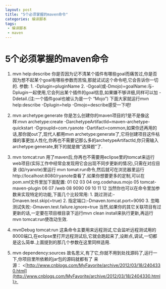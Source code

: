 ```yaml
---
layout: post
title: "5个必须掌握的maven命令"
categories: 编译脚本
tags: 
 - 编译脚本
 - maven
--- 
```


# 5个必须掌握的maven命令

1. mvn help:describe 你是否因为记不清某个插件有哪些goal而痛苦过,你是否因为想不起某个goal有哪些参数而苦恼,那就试试这个命令吧,它会告诉你一切的. 参数: 1. -Dplugin=pluginName 2. -Dgoal(或-Dmojo)=goalName:与-Dplugin一起使用,它会列出某个插件的goal信息,如果嫌不够详细,同样可以加 -Ddetail.(注:一个插件goal也被认为是一个 “Mojo”) 下面大家就运行mvn help:describe -Dplugin=help -Dmojo=describe感受一下吧!

2. mvn archetype:generate 你是怎么创建你的maven项目的?是不是像这样:mvn archetype:create -DarchetypeArtifactId=maven-archetype-quickstart -DgroupId=com.ryanote -Dartifact=common,如果你还再用的话,那你就out了,现代人都用mvn archetype:generate了,它将创建项目这件枯燥的事更加人性化,你再也不需要记那么多的archetypeArtifactId,你只需输入archetype:generate,剩下的就是做”选择题”了.

3. mvn tomcat:run 用了maven后,你再也不需要用eclipse里的tomcat来运行web项目(实际工作中经常会发现用它会出现不同步更新的情况),只需在对应目录 (如/ryanote)里运行 mvn tomat:run命令,然后就可在浏览器里运行http://localhost:8080/ryanote查看了.如果你想要更多的定制,可以在 pom.xml文件里加下面配置: 01 02 03 04 org.codehaus.mojo 05 tomcat-maven-plugin 06 07 /web 08 9090 09 10 11 12 当然你也可以在命令里加参数来实现特定的功能,下面几个比较常用: 1. 跳过测试:-Dmaven.test.skip(=true) 2. 指定端口:-Dmaven.tomcat.port=9090 3. 忽略测试失败:-Dmaven.test.failure.ignore=true 当然,如果你的其它关联项目有过更新的话,一定要在项目根目录下运行mvn clean install来执行更新,再运行mvn tomcat:run使改动生效.

4. mvnDebug tomcat:run 这条命令主要用来远程测试,它会监听远程测试用的8000端口,在eclipse里打开远程测试后,它就会跑起来了,设断点,调试,一切都是这么简单.上面提到的那几个参数在这里同样适用.

5. mvn dependency:sources 故名思义,有了它,你就不用到处找源码了,运行一下,你项目里所依赖的jar包的源码就都有了
来源： <[http://www.cnblogs.com/MyFavorite/archive/2012/03/18/2404330.html](http://www.cnblogs.com/MyFavorite/archive/2012/03/18/2404330.html)> 
